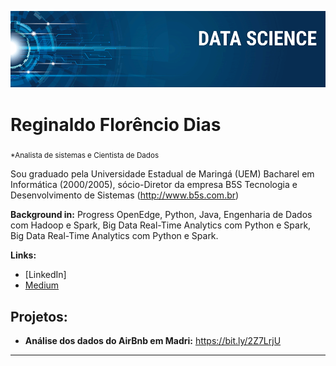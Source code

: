 
<p align="center">
  <img src="banner.png" >
</p>

# Reginaldo Florêncio Dias 
<sub>*Analista de sistemas e Cientista de Dados</sub>

Sou graduado pela Universidade Estadual de Maringá (UEM) Bacharel em Informática (2000/2005), sócio-Diretor da empresa B5S Tecnologia e Desenvolvimento de Sistemas (http://www.b5s.com.br)

**Background in:** Progress OpenEdge, Python, Java, Engenharia de Dados com Hadoop e Spark, Big Data Real-Time Analytics com Python e Spark, Big Data Real-Time Analytics com Python e Spark.

**Links:**
* [LinkedIn]
* [Medium](https://medium.com/@reginaldofdias)


## Projetos:

* **Análise dos dados do AirBnb em Madri:** https://bit.ly/2Z7LrjU
---
